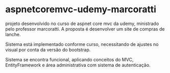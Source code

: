 # aspnetcoremvc-udemy-marcoratti
projeto desenvolvido no curso de aspnet core mvc da udemy, ministrado pelo professor marcoratti. A proposta é desenvolver um site de compras de lanche.

Sistema está implementado conforme curso, necessitando de ajustes no visual por conta da versão do bootstrap.

Sistema se encontra funcional, aplicando conceitos do MVC, EntityFramework e área administrativa com sistema de autenticação.
